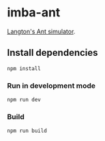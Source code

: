 # imba-ant

[Langton's Ant simulator](https://en.wikipedia.org/wiki/Langton%27s_ant).

## Install dependencies

```
npm install
```

### Run in development mode

```
npm run dev
```

### Build

```
npm run build
```
